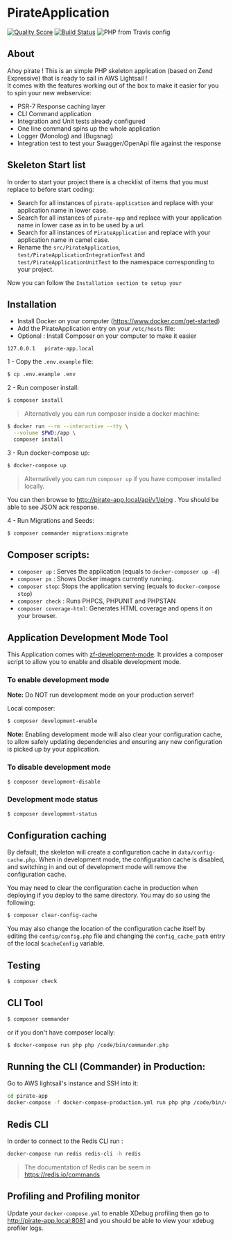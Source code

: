 # PirateApplication
[![Quality Score][ico-scrutinizer]][link-scrutinizer]
[![Build Status][ico-travis]][link-travis]
![PHP from Travis config](https://img.shields.io/travis/php-v/holidaypirates/pirate-skeleton-application?style=flat-square)
## About
Ahoy pirate ! This is an simple PHP skeleton application (based on Zend Expressive) that is ready to sail in AWS Lightsail !  
It comes with the features working out of the box to make it easier for you to spin your new webservice:

- PSR-7 Response caching layer
- CLI Command application
- Integration and Unit tests already configured
- One line command spins up the whole application
- Logger (Monolog) and (Bugsnag)
- Integration test to test your Swagger/OpenApi file against the response

## Skeleton Start list
In order to start your project there is a checklist of items that you must replace to before start coding:
- Search for all instances of `pirate-application` and replace with your application name in lower case.
- Search for all instances of `pirate-app` and replace with your application name in lower case as in to be used by a url.
- Search for all instances of `PirateApplication` and replace with your application name in camel case.
- Rename the `src/PirateApplication`, `test/PirateApplicationIntegrationTest` and `test/PirateApplicationUnitTest` to the namespace corresponding to your project.

Now you can follow the `Installation section to setup your`

## Installation
- Install Docker on your computer (https://www.docker.com/get-started)
- Add the PirateApplication entry on your `/etc/hosts` file:
- Optional : Install Composer on your computer to make it easier
```
127.0.0.1	pirate-app.local
```
1 - Copy the `.env.example` file:
```bash
$ cp .env.example .env
```
2 - Run composer install:
```bash
$ composer install
```
> Alternatively you can run composer inside a docker machine:
```bash
$ docker run --rm --interactive --tty \
  --volume $PWD:/app \
  composer install
```
3 - Run docker-compose up:
```bash
$ docker-compose up
```
> Alternatively you can run `composer up` if you have composer installed locally.

You can then browse to http://pirate-app.local/api/v1/ping . You should be able to see JSON ack response.

4 - Run Migrations and Seeds:
```bash
$ composer commander migrations:migrate
```

## Composer scripts:
- `composer up` : Serves the application (equals to `docker-composer up -d`)
- `composer ps` : Shows Docker images currently running.
- `composer stop`: Stops the application serving (equals to `docker-compose stop`)
- `composer check` : Runs PHPCS, PHPUNIT and PHPSTAN
- `composer coverage-html`: Generates HTML coverage and opens it on your browser.

## Application Development Mode Tool

This Application comes with [zf-development-mode](https://github.com/zfcampus/zf-development-mode). 
It provides a composer script to allow you to enable and disable development mode.

### To enable development mode

**Note:** Do NOT run development mode on your production server!

Local composer:
```bash
$ composer development-enable
```

**Note:** Enabling development mode will also clear your configuration cache, to 
allow safely updating dependencies and ensuring any new configuration is picked 
up by your application.

### To disable development mode

```bash
$ composer development-disable
```

### Development mode status

```bash
$ composer development-status
```

## Configuration caching

By default, the skeleton will create a configuration cache in
`data/config-cache.php`. When in development mode, the configuration cache is
disabled, and switching in and out of development mode will remove the
configuration cache.

You may need to clear the configuration cache in production when deploying if
you deploy to the same directory. You may do so using the following:

```bash
$ composer clear-config-cache
```

You may also change the location of the configuration cache itself by editing
the `config/config.php` file and changing the `config_cache_path` entry of the
local `$cacheConfig` variable.

## Testing
```bash
$ composer check
```

## CLI Tool
```bash
$ composer commander
```
or if you don't have composer locally:
```bash
$ docker-compose run php php /code/bin/commander.php
```

## Running the CLI (Commander) in Production:
Go to AWS lightsail's instance and SSH into it:
```bash
cd pirate-app
docker-compose -f docker-compose-production.yml run php php /code/bin/commander.php
```

## Redis CLI
In order to connect to the Redis CLI run :
```bash
docker-compose run redis redis-cli -h redis
```

> The documentation of Redis can be seem in https://redis.io/commands

## Profiling and Profiling monitor
Update your `docker-compose.yml` to enable XDebug profiling then go to http://pirate-app.local:8081 and you should be able to view your xdebug profiler logs.

[ico-travis]: https://img.shields.io/travis/holidaypirates/pirate-skeleton-application/master.svg?style=flat-square
[ico-scrutinizer]: https://scrutinizer-ci.com/g/holidaypirates/pirate-skeleton-application/badges/quality-score.png?b=master
[link-travis]: https://travis-ci.org/holidaypirates/pirate-skeleton-application
[link-scrutinizer]: https://scrutinizer-ci.com/g/holidaypirates/pirate-skeleton-application/code-structure
